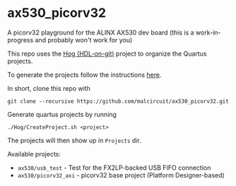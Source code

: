# ax530_picorv32
A picorv32 playground for the ALINX AX530 dev board (this is a work-in-progress and probably won't work for you)

This repo uses the [Hog (HDL-on-git)](https://gitlab.com/hog-cern/Hog) project to organize the Quartus projects.

To generate the projects follow the instructions [here](https://hog.readthedocs.io/en/latest/01-Getting-Started/01-howto-existingProjects.html).

In short, clone this repo with
   
    git clone --recursive https://github.com/malcircuit/ax530_picorv32.git
   
Generate quartus projects by running

    ./Hog/CreateProject.sh <project>
    
The projects will then show up in `Projects` dir.
    
Available projects:

- `ax530/usb_test` - Test for the FX2LP-backed USB FIFO connection
- `ax530/picorv32_axi` - picorv32 base project (Platform Designer-based)
